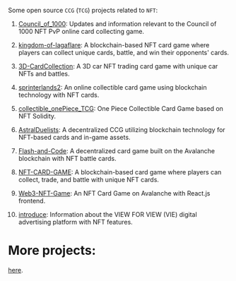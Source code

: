 Some open source `CCG` (`TCG`) projects related to `NFT`:

1. [Council_of_1000](https://github.com/1000Project/Council_of_1000): Updates and information relevant to the Council of 1000 NFT PvP online card collecting game.

2. [kingdom-of-lagaflare](https://github.com/gkydev/kingdom-of-lagaflare): A blockchain-based NFT card game where players can collect unique cards, battle, and win their opponents' cards.

3. [3D-CardCollection](https://github.com/Kanishk2Kumar/3D-CardCollection): A 3D car NFT trading card game with unique car NFTs and battles.

4. [sprinterlands2](https://github.com/vaskuzkin1/sprinterlands2): An online collectible card game using blockchain technology with NFT cards.

5. [collectible_onePiece_TCG](https://github.com/Skullriver/collectible_onePiece_TCG): One Piece Collectible Card Game based on NFT Solidity.

6. [AstralDuelists](https://github.com/AYUSHMAN0503/AstralDuelists): A decentralized CCG utilizing blockchain technology for NFT-based cards and in-game assets.

7. [Flash-and-Code](https://github.com/TabithaSona/Flash-and-Code): A decentralized card game built on the Avalanche blockchain with NFT battle cards.

8. [NFT-CARD-GAME](https://github.com/Devhazeleth/NFT-CARD-GAME): A blockchain-based card game where players can collect, trade, and battle with unique NFT cards.

9. [Web3-NFT-Game](https://github.com/MustafaTahir57/Web3-NFT-Game): An NFT Card Game on Avalanche with React.js frontend.

10. [introduce](https://github.com/Viewforview/introduce): Information about the VIEW FOR VIEW (VIE) digital advertising platform with NFT features.


 # More projects:
 [here](https://github.com/search?q=collectible+card+game+NFT&sort=updated&order=desc).
